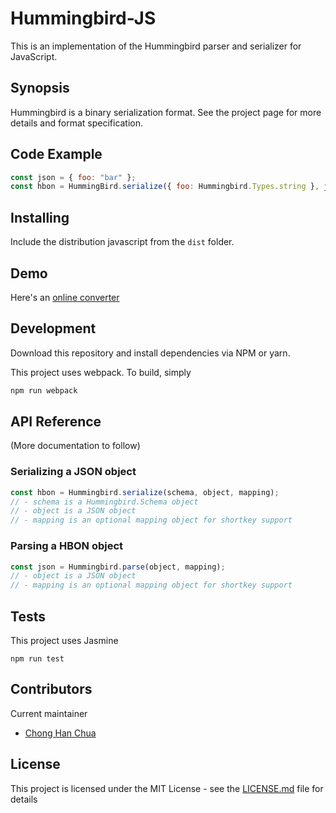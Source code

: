 # Hummingbird-JS

This is an implementation of the Hummingbird parser and serializer for JavaScript.

## Synopsis

Hummingbird is a binary serialization format. See the project page for more details
and format specification.

## Code Example

```javascript
const json = { foo: "bar" };
const hbon = HummingBird.serialize({ foo: Hummingbird.Types.string }, json);
```

## Installing

Include the distribution javascript from the `dist` folder.

## Demo

Here's an [online converter](docs/index.html)

## Development

Download this repository and install dependencies via NPM or yarn.

This project uses webpack. To build, simply
```bash
npm run webpack
```

## API Reference

(More documentation to follow)

### Serializing a JSON object
```javascript
const hbon = Hummingbird.serialize(schema, object, mapping);
// - schema is a Hummingbird.Schema object
// - object is a JSON object
// - mapping is an optional mapping object for shortkey support
```

### Parsing a HBON object
```javascript
const json = Hummingbird.parse(object, mapping);
// - object is a JSON object
// - mapping is an optional mapping object for shortkey support
```

## Tests

This project uses Jasmine

```
npm run test
```

## Contributors

Current maintainer
- [Chong Han Chua](https://github.com/johncch)

## License

This project is licensed under the MIT License - see the [LICENSE.md](LICENSE.md) file for details